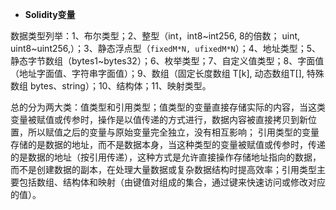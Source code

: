 - **Solidity变量**

数据类型列举：1、布尔类型；2、整型（int，int8~int256, 8的倍数； uint, uint8~uint256,）；3、静态浮点型（`fixedM*N, ufixedM*N`）；4、地址类型；5、静态字节数组（bytes1~bytes32）；6、枚举类型；7、自定义值类型；8、字面值（地址字面值、字符串字面值）；9、数组（固定长度数组 T[k], 动态数组T[], 特殊数组 bytes、string）；10、结构体；11、映射类型。

总的分为两大类：值类型和引用类型；值类型的变量直接存储实际的内容，当这类变量被赋值或传参时，操作是以值传递的方式进行，数据内容被直接拷贝到新位置，所以赋值之后的变量与原始变量完全独立，没有相互影响； 引用类型的变量存储的是数据的地址，而不是数据本身，当这种类型的变量被赋值或传参时，传递的是数据的地址（按引用传递），这种方式是允许直接操作存储地址指向的数据，而不是创建数据的副本，在处理大量数据或复杂数据结构时提高效率；引用类型主要包括数组、结构体和映射（由键值对组成的集合，通过键来快速访问或修改对应的值）。
